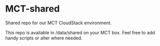 # MCT-shared
Shared repo for our MCT CloudStack environment.

This repo is available in /data/shared on your MCT box. Feel free to add handy scripts or alter where needed.
